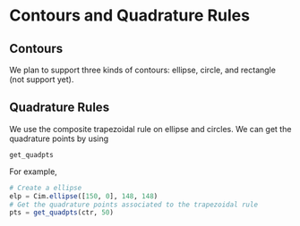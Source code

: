 # Contours and Quadrature Rules

## Contours

We plan to support three kinds of contours: ellipse, circle, and rectangle (not support yet).

## Quadrature Rules

We use the composite trapezoidal rule on ellipse and circles. We can get the quadrature 
points by using 
```@docs
get_quadpts
```
For example, 
```julia
# Create a ellipse
elp = Cim.ellipse([150, 0], 148, 148)
# Get the quadrature points associated to the trapezoidal rule
pts = get_quadpts(ctr, 50)
```
